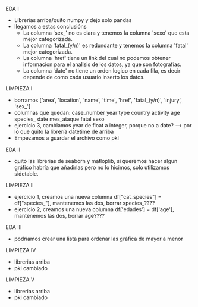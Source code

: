 EDA I
- Librerias arriba/quito numpy y dejo solo pandas
- llegamos a estas conclusións
    - La columna 'sex_' no es clara y tenemos la columna 'sexo' que esta mejor categorizada.
    - La columna 'fatal_(y/n)' es redundante y tenemos la columna 'fatal' mejor categorizada.
    - La columna 'href' tiene un link del cual no podemos obtener informacion para el analisis de los datos, ya que son fotografias.
    - La columna 'date' no tiene un orden logico en cada fila, es decir depende de como cada usuario inserto los datos.

LIMPIEZA I

- borramos ['area', 'location', 'name', 'time', 'href', 'fatal_(y/n)', 'injury', 'sex_']
- columnas que quedan:	case_number	year	type	country	activity	age	species_	date	mes_ataque	fatal	sexo
- ejercicio 3, cambiamos year de float a integer, porque no a date? --> por lo que quito la librería datetime de arriba
- Empezamos a guardar el archivo como pkl

EDA II
- quito las librerias de seaborn y matloplib, si queremos hacer algun gráfico habría que añadirlas pero no lo hicimos, solo utilizamos sidetable.


LIMPIEZA II
- ejercicio 1, creamos una nueva columna df["cat_species"] = df["species_"], mantenemos las dos, borrar species_????
- ejercicio 2, creamos una nueva columna df['edades'] = df['age'], mantenemos las dos, borrar age????


EDA III
- podríamos crear una lista para ordenar las gráfica de mayor a menor

LIMPIEZA IV
- librerias arriba
- pkl cambiado

LIMPIEZA V
- librerias arriba
- pkl cambiado 




